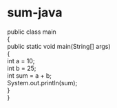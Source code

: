# sum-java
public class main <Br> { <Br>
    public static void main(String[] args)<Br>  { <Br> 
        int a = 10;<Br>
        int b = 25;<Br>
        int sum = a + b;<Br>
        System.out.println(sum);<Br>
    } <Br>
}
